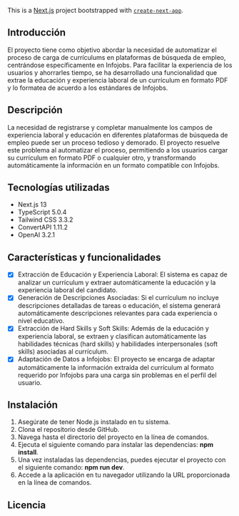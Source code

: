 This is a [Next.js](https://nextjs.org/) project bootstrapped with [`create-next-app`](https://github.com/vercel/next.js/tree/canary/packages/create-next-app).

## Introducción

El proyecto tiene como objetivo abordar la necesidad de automatizar el proceso de carga de currículums en plataformas de búsqueda de empleo, centrándose específicamente en Infojobs. Para facilitar la experiencia de los usuarios y ahorrarles tiempo, se ha desarrollado una funcionalidad que extrae la educación y experiencia laboral de un currículum en formato PDF y lo formatea de acuerdo a los estándares de Infojobs.

## Descripción

La necesidad de registrarse y completar manualmente los campos de experiencia laboral y educación en diferentes plataformas de búsqueda de empleo puede ser un proceso tedioso y demorado. El proyecto resuelve este problema al automatizar el proceso, permitiendo a los usuarios cargar su currículum en formato PDF o cualquier otro, y transformando automáticamente la información en un formato compatible con Infojobs.

## Tecnologías utilizadas

- Next.js 13
- TypeScript 5.0.4
- Tailwind CSS 3.3.2
- ConvertAPI 1.11.2
- OpenAI 3.2.1

## Características y funcionalidades

- [x] Extracción de Educación y Experiencia Laboral: El sistema es capaz de analizar un currículum y extraer automáticamente la educación y la experiencia laboral del candidato.
- [x] Generación de Descripciones Asociadas: Si el currículum no incluye descripciones detalladas de tareas o educación, el sistema generará automáticamente descripciones relevantes para cada experiencia o nivel educativo.
- [x] Extracción de Hard Skills y Soft Skills: Además de la educación y experiencia laboral, se extraen y clasifican automáticamente las habilidades técnicas (hard skills) y habilidades interpersonales (soft skills) asociadas al currículum.
- [x] Adaptación de Datos a Infojobs: El proyecto se encarga de adaptar automáticamente la información extraída del currículum al formato requerido por Infojobs para una carga sin problemas en el perfil del usuario.

## Instalación

1. Asegúrate de tener Node.js instalado en tu sistema.
2. Clona el repositorio desde GitHub.
3. Navega hasta el directorio del proyecto en la línea de comandos.
4. Ejecuta el siguiente comando para instalar las dependencias: **npm install**.
5. Una vez instaladas las dependencias, puedes ejecutar el proyecto con el siguiente comando: **npm run dev**.
6. Accede a la aplicación en tu navegador utilizando la URL proporcionada en la línea de comandos.

## Licencia
